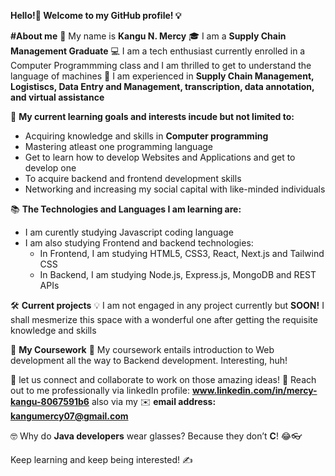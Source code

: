 **Hello!👋  Welcome to my GitHub profile! 💡**

**#About me**
🌟 My name is **Kangu N. Mercy**
🎓 I am a **Supply Chain Management Graduate**
💻 I am a tech enthusiast currently enrolled in a Computer Programmming class and I am thrilled to get to understand the language of machines
📝 I am experienced in **Supply Chain Management, Logistiscs, Data Entry and Management, transcription, data annotation, and virtual assistance**

🎯 **My current learning goals and interests incude but not limited to:**
- Acquiring knowledge and skills in **Computer programming**
- Mastering atleast one programming language
- Get to learn how to develop Websites and Applications and get to develop one
- To acquire backend and frontend development skills
- Networking and increasing my social capital with like-minded individuals

📚 **The Technologies and Languages I am learning are:**
- I am curently studying Javascript coding language
- I am also studying Frontend and backend technologies:
    - In Frontend, I am studying HTML5, CSS3, React, Next.js and Tailwind CSS
    - In Backend, I am studying Node.js, Express.js, MongoDB and REST APIs

🛠️ **Current projects**
💡 I am not engaged in any project currently but **SOON!** I shall mesmerize this space with a wonderful one after getting the requisite knowledge and skills

📝 **My Coursework**
📑 My coursework entails introduction to Web development all the way to Backend development. Interesting, huh!

🤝 let us connect and collaborate to work on those amazing ideas!
🔗 Reach out to me professionally via linkedIn profile: **www.linkedin.com/in/mercy-kangu-8067591b6** also via my ✉️ **email address: kangumercy07@gmail.com**

🤓 Why do **Java developers** wear glasses?
Because they don’t **C**! 😂👓 

Keep learning and keep being interested! ✍️
